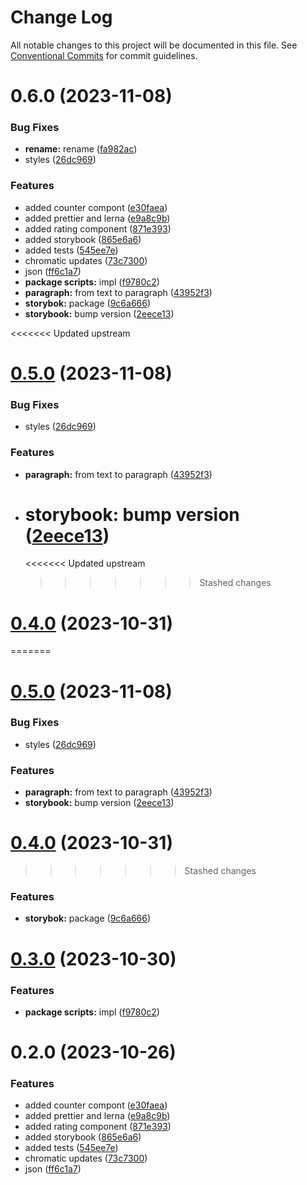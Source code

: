 # Change Log

All notable changes to this project will be documented in this file.
See [Conventional Commits](https://conventionalcommits.org) for commit guidelines.

# 0.6.0 (2023-11-08)

### Bug Fixes

-   **rename:** rename ([fa982ac](https://github.com/paulAlexSerban/prj--reactjs-application-library/commit/fa982ac05c386e2f9563611d754b73bc08b54894))
-   styles ([26dc969](https://github.com/paulAlexSerban/prj--reactjs-application-library/commit/26dc969af330dda8d62faf01cd1de9e6ece542fd))

### Features

-   added counter compont ([e30faea](https://github.com/paulAlexSerban/prj--reactjs-application-library/commit/e30faeaa5dcfcb048205dcd92b5ef57000c47acc))
-   added prettier and lerna ([e9a8c9b](https://github.com/paulAlexSerban/prj--reactjs-application-library/commit/e9a8c9b7be9b13608b9ecbcec499ab4ec3224b45))
-   added rating component ([871e393](https://github.com/paulAlexSerban/prj--reactjs-application-library/commit/871e393f0f2132d22529487a60eaa1bb9dd03432))
-   added storybook ([865e6a6](https://github.com/paulAlexSerban/prj--reactjs-application-library/commit/865e6a68bc610cdab9bd90959a5a923ca6aa5e7b))
-   added tests ([545ee7e](https://github.com/paulAlexSerban/prj--reactjs-application-library/commit/545ee7ed79bb6c88ebbb863c143fd949c548bda4))
-   chromatic updates ([73c7300](https://github.com/paulAlexSerban/prj--reactjs-application-library/commit/73c730043a99e4c89ce32ff79b614fde9b945146))
-   json ([ff6c1a7](https://github.com/paulAlexSerban/prj--reactjs-application-library/commit/ff6c1a7c419f4e66511235803ec26a9db5a85314))
-   **package scripts:** impl ([f9780c2](https://github.com/paulAlexSerban/prj--reactjs-application-library/commit/f9780c2896d185c8adf83f5af0782939e799b430))
-   **paragraph:** from text to paragraph ([43952f3](https://github.com/paulAlexSerban/prj--reactjs-application-library/commit/43952f31ec26c6e1fefd16513e1053fe5b857345))
-   **storybok:** package ([9c6a666](https://github.com/paulAlexSerban/prj--reactjs-application-library/commit/9c6a666f8096beff0ede671c56e272a1061baa26))
-   **storybook:** bump version ([2eece13](https://github.com/paulAlexSerban/prj--reactjs-application-library/commit/2eece1341533894ea080bb2892d14b9089277a4e))

<<<<<<< Updated upstream

# [0.5.0](https://github.com/paulAlexSerban/prj--reactjs-component-lib/compare/@prj--reactjs-component-lib/storybook@0.4.0...@prj--reactjs-component-lib/storybook@0.5.0) (2023-11-08)

### Bug Fixes

-   styles ([26dc969](https://github.com/paulAlexSerban/prj--reactjs-component-lib/commit/26dc969af330dda8d62faf01cd1de9e6ece542fd))

### Features

-   **paragraph:** from text to paragraph ([43952f3](https://github.com/paulAlexSerban/prj--reactjs-component-lib/commit/43952f31ec26c6e1fefd16513e1053fe5b857345))
-   # **storybook:** bump version ([2eece13](https://github.com/paulAlexSerban/prj--reactjs-component-lib/commit/2eece1341533894ea080bb2892d14b9089277a4e))
    <<<<<<< Updated upstream
    > > > > > > > Stashed changes

# [0.4.0](https://github.com/paulAlexSerban/prj--reactjs-component-lib/compare/@prj--reactjs-component-lib/storybook@0.3.0...@prj--reactjs-component-lib/storybook@0.4.0) (2023-10-31)

=======

# [0.5.0](https://github.com/paulAlexSerban/prj--reactjs-application-library/compare/@prj--reactjs-application-library/storybook@0.4.0...@prj--reactjs-application-library/storybook@0.5.0) (2023-11-08)

### Bug Fixes

-   styles ([26dc969](https://github.com/paulAlexSerban/prj--reactjs-application-library/commit/26dc969af330dda8d62faf01cd1de9e6ece542fd))

### Features

-   **paragraph:** from text to paragraph ([43952f3](https://github.com/paulAlexSerban/prj--reactjs-application-library/commit/43952f31ec26c6e1fefd16513e1053fe5b857345))
-   **storybook:** bump version ([2eece13](https://github.com/paulAlexSerban/prj--reactjs-application-library/commit/2eece1341533894ea080bb2892d14b9089277a4e))

# [0.4.0](https://github.com/paulAlexSerban/prj--reactjs-application-library/compare/@prj--reactjs-application-library/storybook@0.3.0...@prj--reactjs-application-library/storybook@0.4.0) (2023-10-31)

> > > > > > > Stashed changes

### Features

-   **storybok:** package ([9c6a666](https://github.com/paulAlexSerban/prj--reactjs-application-library/commit/9c6a666f8096beff0ede671c56e272a1061baa26))

# [0.3.0](https://github.com/paulAlexSerban/prj--reactjs-application-library/compare/@prj--reactjs-application-library/storybook@0.2.0...@prj--reactjs-application-library/storybook@0.3.0) (2023-10-30)

### Features

-   **package scripts:** impl ([f9780c2](https://github.com/paulAlexSerban/prj--reactjs-application-library/commit/f9780c2896d185c8adf83f5af0782939e799b430))

# 0.2.0 (2023-10-26)

### Features

-   added counter compont ([e30faea](https://github.com/paulAlexSerban/prj--reactjs-application-library/commit/e30faeaa5dcfcb048205dcd92b5ef57000c47acc))
-   added prettier and lerna ([e9a8c9b](https://github.com/paulAlexSerban/prj--reactjs-application-library/commit/e9a8c9b7be9b13608b9ecbcec499ab4ec3224b45))
-   added rating component ([871e393](https://github.com/paulAlexSerban/prj--reactjs-application-library/commit/871e393f0f2132d22529487a60eaa1bb9dd03432))
-   added storybook ([865e6a6](https://github.com/paulAlexSerban/prj--reactjs-application-library/commit/865e6a68bc610cdab9bd90959a5a923ca6aa5e7b))
-   added tests ([545ee7e](https://github.com/paulAlexSerban/prj--reactjs-application-library/commit/545ee7ed79bb6c88ebbb863c143fd949c548bda4))
-   chromatic updates ([73c7300](https://github.com/paulAlexSerban/prj--reactjs-application-library/commit/73c730043a99e4c89ce32ff79b614fde9b945146))
-   json ([ff6c1a7](https://github.com/paulAlexSerban/prj--reactjs-application-library/commit/ff6c1a7c419f4e66511235803ec26a9db5a85314))
